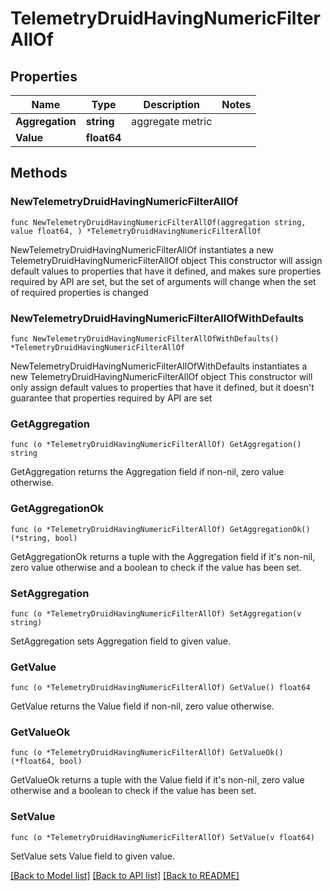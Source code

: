 # TelemetryDruidHavingNumericFilterAllOf

## Properties

Name | Type | Description | Notes
------------ | ------------- | ------------- | -------------
**Aggregation** | **string** | aggregate metric | 
**Value** | **float64** |  | 

## Methods

### NewTelemetryDruidHavingNumericFilterAllOf

`func NewTelemetryDruidHavingNumericFilterAllOf(aggregation string, value float64, ) *TelemetryDruidHavingNumericFilterAllOf`

NewTelemetryDruidHavingNumericFilterAllOf instantiates a new TelemetryDruidHavingNumericFilterAllOf object
This constructor will assign default values to properties that have it defined,
and makes sure properties required by API are set, but the set of arguments
will change when the set of required properties is changed

### NewTelemetryDruidHavingNumericFilterAllOfWithDefaults

`func NewTelemetryDruidHavingNumericFilterAllOfWithDefaults() *TelemetryDruidHavingNumericFilterAllOf`

NewTelemetryDruidHavingNumericFilterAllOfWithDefaults instantiates a new TelemetryDruidHavingNumericFilterAllOf object
This constructor will only assign default values to properties that have it defined,
but it doesn't guarantee that properties required by API are set

### GetAggregation

`func (o *TelemetryDruidHavingNumericFilterAllOf) GetAggregation() string`

GetAggregation returns the Aggregation field if non-nil, zero value otherwise.

### GetAggregationOk

`func (o *TelemetryDruidHavingNumericFilterAllOf) GetAggregationOk() (*string, bool)`

GetAggregationOk returns a tuple with the Aggregation field if it's non-nil, zero value otherwise
and a boolean to check if the value has been set.

### SetAggregation

`func (o *TelemetryDruidHavingNumericFilterAllOf) SetAggregation(v string)`

SetAggregation sets Aggregation field to given value.


### GetValue

`func (o *TelemetryDruidHavingNumericFilterAllOf) GetValue() float64`

GetValue returns the Value field if non-nil, zero value otherwise.

### GetValueOk

`func (o *TelemetryDruidHavingNumericFilterAllOf) GetValueOk() (*float64, bool)`

GetValueOk returns a tuple with the Value field if it's non-nil, zero value otherwise
and a boolean to check if the value has been set.

### SetValue

`func (o *TelemetryDruidHavingNumericFilterAllOf) SetValue(v float64)`

SetValue sets Value field to given value.



[[Back to Model list]](../README.md#documentation-for-models) [[Back to API list]](../README.md#documentation-for-api-endpoints) [[Back to README]](../README.md)


